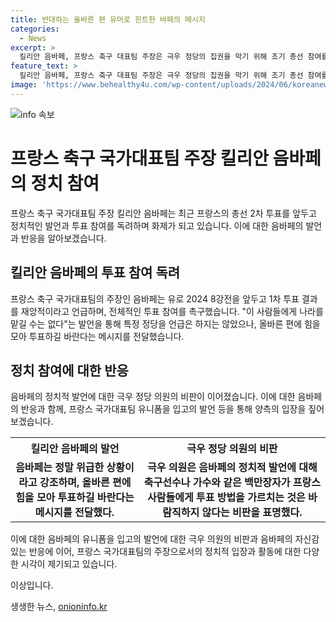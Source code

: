```yaml
---
title: 반대하는 올바른 편 유머로 힌트한 바페의 메시지
categories:
  - News
excerpt: >
  킬리안 음바페, 프랑스 축구 대표팀 주장은 극우 정당의 집권을 막기 위해 조기 총선 참여를 촉구했다. 그는 재앙적인 결과를 보고 투표 참여를 강조했고, 직접적인 정당 언급은 피했지만 힌트를 주었다. 이에 극우 의원은 음바페의 발언을 비판했지만, 그는 계속해서 젊은이들에게 투표를 촉구하며 화제를 모으고 있다. 2024 유로 축구 선수권 대회 준비 중인 음바페의 정치적 발언은 논란을 불러일으키고 있으며, 이에 대한 대중들의 관심이 높아지고 있다.
feature_text: >
  킬리안 음바페, 프랑스 축구 대표팀 주장은 극우 정당의 집권을 막기 위해 조기 총선 참여를 촉구했다. 그는 재앙적인 결과를 보고 투표 참여를 강조했고, 직접적인 정당 언급은 피했지만 힌트를 주었다. 이에 극우 의원은 음바페의 발언을 비판했지만, 그는 계속해서 젊은이들에게 투표를 촉구하며 화제를 모으고 있다. 2024 유로 축구 선수권 대회 준비 중인 음바페의 정치적 발언은 논란을 불러일으키고 있으며, 이에 대한 대중들의 관심이 높아지고 있다.
image: 'https://www.behealthy4u.com/wp-content/uploads/2024/06/koreanews.jpg'
---
```


<p><img src="https://www.behealthy4u.com/wp-content/uploads/2024/06/koreanews.jpg" alt="info 속보" /></p>

<h1 data-ke-size="size28">프랑스 축구 국가대표팀 주장 킬리안 음바페의 정치 참여</h1>

<p>프랑스 축구 국가대표팀 주장 킬리안 음바페는 최근 프랑스의 총선 2차 투표를 앞두고 정치적인 발언과 투표 참여를 독려하며 화제가 되고 있습니다. 이에 대한 음바페의 발언과 반응을 알아보겠습니다.</p>

<h2 data-ke-size="size26">킬리안 음바페의 투표 참여 독려</h2>

<p data-ke-size="size16">프랑스 축구 국가대표팀의 주장인 음바페는 유로 2024 8강전을 앞두고 1차 투표 결과를 재앙적이라고 언급하며, 전체적인 투표 참여를 촉구했습니다. "이 사람들에게 나라를 맡길 수는 없다"는 발언을 통해 특정 정당을 언급은 하지는 않았으나, 올바른 편에 힘을 모아 투표하길 바란다는 메시지를 전달했습니다.</p>

<h2 data-ke-size="size26">정치 참여에 대한 반응</h2>

<p data-ke-size="size16">음바페의 정치적 발언에 대한 극우 정당 의원의 비판이 이어졌습니다. 이에 대한 음바페의 반응과 함께, 프랑스 국가대표팀 유니폼을 입고의 발언 등을 통해 양측의 입장을 짚어보겠습니다.</p>

<table>
    <tr>
        <th>킬리안 음바페의 발언</th>
        <th>극우 정당 의원의 비판</th>
    </tr>
    <tr>
        <td style="text-align: center; height: 17px;"><b>음바페는 정말 위급한 상황이라고 강조하며, 올바른 편에 힘을 모아 투표하길 바란다는 메시지를 전달했다.</b></td>
        <td style="text-align: center; height: 17px;"><b>극우 의원은 음바페의 정치적 발언에 대해 축구선수나 가수와 같은 백만장자가 프랑스 사람들에게 투표 방법을 가르치는 것은 바람직하지 않다는 비판을 표명했다.</b></td>
    </tr>
</table>

<p data-ke-size="size16">이에 대한 음바페의 유니폼을 입고의 발언에 대한 극우 의원의 비판과 음바페의 자신감 있는 반응에 이어, 프랑스 국가대표팀의 주장으로서의 정치적 입장과 활동에 대한 다양한 시각이 제기되고 있습니다.</p>

<p>이상입니다.</p>
생생한 뉴스, <a href="https://onioninfo.kr" rel="dofollow">onioninfo.kr</a>



